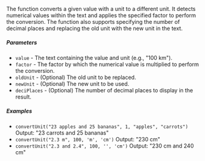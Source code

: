 The function converts a given value with a unit to a different unit. It detects numerical values within the text and applies the specified factor to perform the conversion. The function also supports specifying the number of decimal places and replacing the old unit with the new unit in the text.

##### Parameters
* `value` - The text containing the value and unit (e.g., "100 km").
* `factor` - The factor by which the numerical value is multiplied to perform the conversion.
* `oldUnit` - (Optional) The old unit to be replaced.
* `newUnit` - (Optional) The new unit to be used.
* `deciPlaces` - (Optional) The number of decimal places to display in the result.

##### Examples
- `convertUnit("23 apples and 25 bananas", 1, "apples", "carrots")` Output: "23 carrots and 25 bananas"
- `convertUnit("2.3 m", 100, 'm', 'cm')` Output: "230 cm"
- `convertUnit("2.3 and 2.4", 100, '', 'cm')` Output: "230 cm and 240 cm"